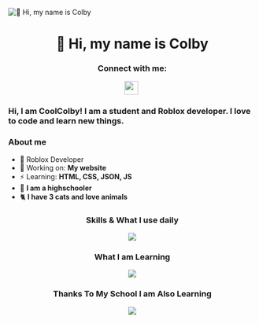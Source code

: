 ![👋 Hi, my name is Colby](https://cdn.coolcolby.me/u/r0tfKL.png)

<div id="toc">
  <ul align="center" style="list-style: none">
    <summary>
      <h1>
        👋 Hi, my name is Colby
      </h1>
    </summary>
  </ul>
</div>

**<h3 align="center">Connect with me:</h3>** 
<p align="center"><span><img src="https://img.shields.io/badge/My_GitHub_Page-100000?style=for-the-badge&logo=github&logoColor=white" height="28" style="margin-right: 4px"></span></p>

<h3 align="left">Hi, I am CoolColby! I am a student and Roblox developer. I love to code and learn new things.</h3>

**<h3 align="left">About me</h3>**

- 🔨 Roblox Developer
- 💼 Working on: **My website**
- ⚡ Learning: **HTML, CSS, JSON, JS**
- 🏫 **I am a highschooler**
- 🐈 **I have 3 cats and love animals**

**<h3 align="center">Skills & What I use daily</h3>**

<p align="center">
  <img src="https://skillicons.dev/icons?i=lua,md,git,robloxstudio,vscode,cloudflare,docker,figma&theme=dark"/>
</p>

**<h3 align="center">What I am Learning</h3>**

<p align="center">
  <img src="https://skillicons.dev/icons?i=html,css,js,ts&theme=dark"/>
</p>

**<h3 align="center">Thanks To My School I am Also Learning</h3>**

<p align="center">
  <img src="https://skillicons.dev/icons?i=ps,ai,pr&theme=dark"/>
</p>
